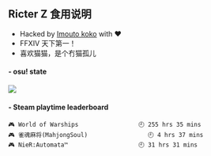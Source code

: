## Ricter Z 食用说明
- Hacked by [Imouto koko](https://osu.ppy.sh/users/7679162) with ❤️
- FFXIV 天下第一！
- 喜欢猫猫，是个冇猫孤儿

#### - osu! state
![](http://97.64.19.89:8080/api/v1/stat/4448675?2)

<!-- steam-box start -->
#### - Steam playtime leaderboard
```text
🎮 World of Warships                 🕘 255 hrs 35 mins
🎮 雀魂麻将(MahjongSoul)                 🕘 4 hrs 37 mins
🎮 NieR:Automata™                    🕘 31 hrs 31 mins
```
<!-- Powered by https://github.com/YouEclipse/steam-box . -->
<!-- steam-box end -->

